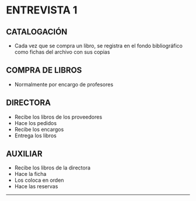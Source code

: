 # ENTREVISTA 1

## CATALOGACIÓN
- Cada vez que se compra un libro, se registra en el fondo bibliográfico como fichas del archivo con sus copias

## COMPRA DE LIBROS 
- Normalmente por encargo de profesores

## DIRECTORA
- Recibe los libros de los proveedores
- Hace los pedidos
- Recibe los encargos
- Entrega los libros
		


## AUXILIAR 
- Recibe los libros de la directora
- Hace la ficha
- Los coloca en orden
- Hace las reservas

---

